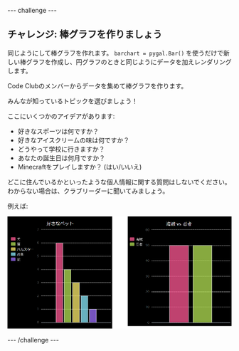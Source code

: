 --- challenge ---

## チャレンジ: 棒グラフを作りましょう

同じようにして棒グラフを作れます。 `barchart = pygal.Bar()` を使うだけで新しい棒グラフを作成し、円グラフのときと同じようにデータを加えレンダリングします。

Code Clubのメンバーからデータを集めて棒グラフを作ります。

みんなが知っているトピックを選びましょう！

ここにいくつかのアイデアがあります:

+ 好きなスポーツは何ですか？
+ 好きなアイスクリームの味は何ですか？
+ どうやって学校に行きますか？
+ あなたの誕生日は何月ですか？
+ Minecraftをプレイしますか？ (はい/いいえ)

どこに住んでいるかといったような個人情報に関する質問はしないでください。 わからない場合は、クラブリーダーに聞いてみましょう。

例えば:

![スクリーンショット](images/pets-bar-examples.png)

--- /challenge ---